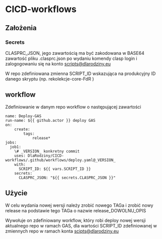 # CICD-workflows

## Założenia

### Secrets
CLASPRC_JSON, jego zawartością ma być zakodowana w BASE64 zawartość pliku .clasprc.json po wydaniu komendy clasp login i zalogogowaniu się na konto scripts@dlarodziny.eu


W repo zdefiniowana zmienna SCRIPT_ID wskazująca na produkcyjny ID danego skryptu (np. rekolekcje-core-FdR )

## workflow
Zdefiniowanie w danym repo workflow o następującej zawartości

    name: Deploy-GAS
    run-name: ${{ github.actor }} deploy GAS
    on: 
        create:
            tags:
                release*
    jobs:
      job1:
        \# _VERSION_ konkretny commit 
        uses: DlaRodziny/CICD-workflows/.github/workflows/deploy.yaml@_VERSION_
        with:
          SCRIPT_ID: ${{ vars.SCRIPT_ID }}
        secrets:
          CLASPRC_JSON: "${{ secrets.CLASPRC_JSON }}"

## Użycie
W celu wydania nowej wersji należy zrobić nowego TAGa i zrobić nowy release na podstawie tego TAGa o nazwie release_DOWOLNU_OPIS

Wywołuje on zdefiniowany workflow, który robi deploy nowej wersji aktualnego repo w ramach GAS, dla wartości SCRIPT_ID zdefiniowanej w zmiennych repo w ramach konta scipts@dlarodziny.eu